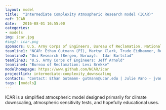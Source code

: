 ```yaml
---
layout: model
title:  "Intermediate Complexity Atmospheric Research model (ICAR)"
ref: ICAR
date:   2016-08-01 16:55:00
categories:
- models
img: icar.jpg
#img2: icar.png
sponsors: U.S. Army Corps of Engineers, Bureau of Reclamation, National Science Foundation
teamline1: "NCAR: Ethan Gutmann (PI), Martyn Clark, Trude Eidhammer, Roy Rasmussen"
teamline2: "Uni Research (Bergen, Norway):  Idar Bartstad"
teamline3: "U.S. Army Corps of Engineers: Jeff Arnold"
teamline4: "Bureau of Reclamation: Levi Brekke"
modelhomepage: https://www.github.com/NCAR/icar
projectlink: intermediate-complexity_downscaling
contacts: "Contact: Ethan Gutmann- gutmann@ucar.edu | Julie Vano - jvano@ucar.edu"
tags: [models]
---
```


ICAR is a simplified atmospheric model designed primarily for climate downscaling, atmospheric sensitivity tests, and hopefully educational uses.

